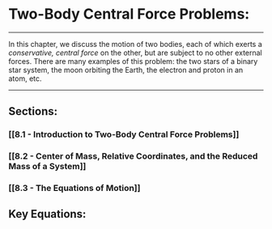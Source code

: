 # Two-Body Central Force Problems:
***


In this chapter, we discuss the motion of two bodies, each of which exerts a *conservative, central force* on the other, but are subject to no other external forces. There are many examples of this problem: the two stars of a binary star system, the moon orbiting the Earth, the electron and proton in an atom, etc. 


***

## Sections:

### [[8.1 - Introduction to Two-Body Central Force Problems]]

### [[8.2 - Center of Mass, Relative Coordinates, and the Reduced Mass of a System]]

### [[8.3 -  The Equations of Motion]]



## Key Equations: